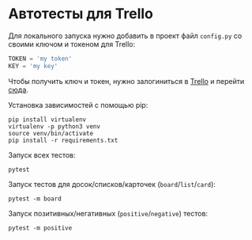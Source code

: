 # Автотесты для Trello
Для локального запуска нужно добавить в проект файл <code>config.py</code> со своими ключом и токеном для Trello:
```python
TOKEN = 'my token'
KEY = 'my key'
```
Чтобы получить ключ и токен, нужно залогиниться в <a target="_blank" href="https://trello.com/">Trello</a> и перейти <a target="_blank" href="https://trello.com/app-key">сюда</a>.

Установка зависимостей с помощью pip:
```shell
pip install virtualenv
virtualenv -p python3 venv
source venv/bin/activate
pip install -r requirements.txt
```

Запуск всех тестов:
```shell
pytest
```

Запуск тестов для досок/списков/карточек (<code>board</code>/<code>list</code>/<code>card</code>):
```shell
pytest -m board
```
Запуск позитивных/негативных (<code>positive</code>/<code>negative</code>) тестов:
```shell
pytest -m positive
```

